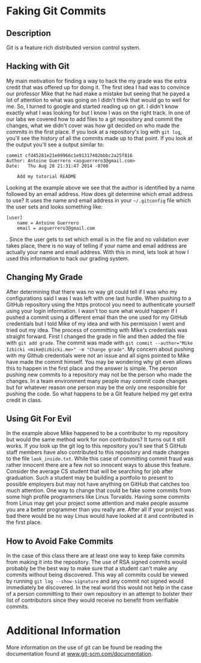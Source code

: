 # Faking Git Commits

## Description
Git is a feature rich distributed version control system. 

## Hacking with Git
My main motivation for finding a way to hack the my grade was the extra
credit that was offered up for doing it. The first idea I had was to
convince our professor Mike that he had make a mistake but seeing that
he payed a lot of attention to what was going on I didn't think that
would go to well for me. So, I turned to google and started reading up on
git. I didn't know exactly what I was looking for but I know I was on
the right track. In one of our labs we covered how to add files to a git
repository and commit the changes, what we didn't cover was how git
decided on who made the commits in the first place. If you look at a
repository's log with `git log`, you'll see the history of all the commits
made up to that point. If you look at the output you'll see a output
similar to: 
```
commit cfd45281e21e09966c1e91317402bbbc2a25f816
Author: Antoine Guerrero <asguerrero3@gmail.com>
Date:   Thu Aug 28 21:31:47 2014 -0700

    Add my tutorial README
```
Looking at the example above we see that the author is identified by a
name followed by an email address. How does git determine which email
address to use? It uses the name and email address in your
`~/.gitconfig` file which the user sets and looks something like:
```
[user]
    name = Antoine Guerrero
    email = asguerrero3@gmail.com
```
. Since the user gets to
set which email is in the file and no validation ever takes place, there
is no way of telling if your name and email address are actually your
name and email address. With this in mind, lets look at how I used this
information to hack our grading system.

## Changing My Grade
After determining that there was no way git could tell if I was who my
configurations said I was I was left with one last hurdle. When pushing
to a GitHub repository using the https protocol you need to authenticate
yourself using your login information. I wasn't too sure what would
happen if I pushed a commit using a different email than the one used
for my GitHub credentials but I told Mike of my idea and with his
permission I went and tried out my idea. The process of committing with
Mike's credentials was straight forward. First I changed the grade in
file and then added the file with `git add grade`. The commit was made
with `git commit --author="Mike Izbicki <mike@izbicki.me>" -m "Change
grade"`. My concern about pushing with my Github credentials were not an
issue and all signs pointed to Mike have made the commit himself. You
may be wondering why git even allows this to happen in the first place
and the answer is simple. The person pushing new commits to a repository
may not be the person who made the changes. In a team environment many
people may commit code changes but for whatever reason one person may be
the only one responsible for pushing the code. So what happens to be a
Git feature helped my get extra credit in class.

## Using Git For Evil
In the example above Mike happened to be a contributor to my repository
but would the same method work for non contributors? It turns out it
still works. If you look up the git log to this repository you'll see
that 5 GitHub staff members have also contributed to this repository and
made changes to the file `look_inside.txt`. While this case of
committing commit fraud was rather innocent there are a few not so
innocent ways to abuse this feature. Consider the average CS student
that will be searching for job after graduation. Such a student may be
building a portfolio to present to possible employers but may not have
anything on GitHub that catches too much attention. One way to change
that could be fake some commits from some high profile programmers like
Linus Torvalds. Having some commits from Linus may get your project some
attention and make people assume you are a better programmer than you
really are. After all if your project was bad there would be no way
Linus would have looked at it and contributed in the first place.

## How to Avoid Fake Commits
In the case of this class there are at least one way to keep fake
commits from making it into the repository. The use of RSA signed
commits would probably be the best way to make sure that a student can't
make any commits without being discovered. This way all commits could be
viewed by running `git log --show-signature` and any commit not signed
would immediately be discovered. In the real world this would not help
in the case of a person committing to their own repository in an attempt
to bolster their list of contributors since they would receive no
benefit from verifiable commits.

# Additional Information
More information on the use of git can be found be reading the
documentation found at www.git-scm.com/documentation.
